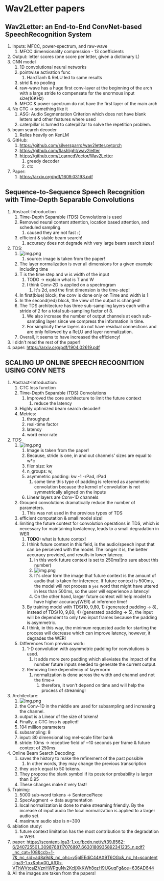 # Wav2Letter papers
## Wav2Letter: an End-to-End ConvNet-based SpeechRecognition System
1) Inputs: MFCC, power-spectrum, and raw-wave 
   1) MFCC dimensionality compression - 13 coefficients
2) Output: letter scores (one score per letter, given a dictionary L)
3) CNN model
   1) 1D convolutional neural networks
   2) pointwise activation func
      1) HardTanh & ReLU led to same results
   3) strid & no pooling
   4) raw-wave has a huge first conv-layer at the beginning of the arch with a large stride to compensate for the enormous input size(16KHz)
   5) MFCC & power spectrum do not have the first layer of the main arch
4) No CTC -> something like it
   1) ASG: Audio Segmentation Criterion which does not have blank letters and other features where used
   2) caterpillar is turned to caterpil2ar to solve the repetition problem.
5) beam search decoder
   1) Relies heavily on KenLM 
6) GitHub:
   1) https://github.com/silversparro/wav2letter.pytorch
   2) https://github.com/flashlight/wav2letter
   3) https://github.com/LearnedVector/Wav2Letter
      1) greedy decoder 
      2) ctc
7) Paper:
   1) https://arxiv.org/pdf/1609.03193.pdf

## Sequence-to-Sequence Speech Recognition with Time-Depth Separable Convolutions
1) Abstract-Introduction
   1) Time-Depth Separable (TDS) Convolutions is used
   2) Removed neural content attention, location based attention, and scheduled sampling.
      1) caused they are not fast :(
   3) efficient & stable beam search!
      1) accuracy does not degrade with very large beam search sizes!
2) TDS:
   1) ![img.png](images/wav2letter/TDS_1.png)
      1) source: image is taken from the paper!
   2) The layer normalization is over all dimensions for a given example including time
   3) T is the time step and w is width of the input
      1) TODO -> explain what is T and W
      2) I think Conv-2D is applied on a spectrogram 
         1) It's 2d, and the first dimension is the time-step! 
   4) In first(blue) block, the conv is done only on Time and width is 1
   5) In the second(red) block, the view of the output is changed! 
   6) The TDS architecture has three sub-sampling layers each with a stride of 2 for a total sub-sampling factor of 8. 
      1) We also increase the number of output channels at each sub-sampling layer since we compress the information in time.
      2) For simplicity these layers do not have residual connections and are only followed by a ReLU and layer normalization.
   7) Overall, it seems to have increased the efficiency!
3) I didn't read the rest of the paper!
4) paper: https://arxiv.org/pdf/1904.02619.pdf

## SCALING UP ONLINE SPEECH RECOGNITION USING CONV NETS
1) Abstract-Introduction:
   1) CTC loss function
   2) Time-Depth Separable (TDS) Convolutions
      1) Improved the core architecture to limit the future context
         1) reduce the latency
   3) Highly optimized beam search decoder!
   4) Metrics: 
      1) throughput
      2) real-time factor
      3) latency
      4) word error rate
2) TDS:
   1) ![img.png](images/wav2letter/TDS_2.png)
      1) Image is taken from the paper!
      2) Because, stride is one, in and out channels' sizes are equal to w*c
      3) filer size: kw
      4) n_groups: w,
      5) asymmetric padding: kw -1 -rPad, rPad
         1) some time this type of padding is referred as asymmetric convolution because the kernel of convolution is not symmetrically aligned on the inputs
      6) Linear layers are Conv-1D channels
   2) Grouped convolutions dramatically reduce the number of parameters.
      1) This was not used in the previous types of TDS
   3) efficient computation & small model size!
   4) limiting the future context for convolution operations in TDS, which is necessary for maintaining lowlatency, leads to a small degradation in WER
      1) **TODO:** what is future contex!
      2) I think future context in this field, is the audio/speech input that can be perceived with the model. The longer it is, the better accuracy provided, and results in lower latency.
         1) In this work future context is set to 250ms!(no sure about this number)
         2) ![img.png](images/wav2letter/understanding_future_context.png)
         3) It's clear form the image that future context is the amount of audio that is taken for inference. If future context is 500ms, the model will not process a `yes` word that might have uttered in less than 500ms, so the user will experience a latency! 
         4) On the other hand, larger future context will help model to have higher accuracy(WER) at inference time!
      3) By training model with TDS(10, 9,80, 1) (generated padding -> 8), instead of TDS(10, 9,80, 4) (generated padding -> 5), the input will be dependent to only two input frames because the padding is asymmetric.
      4) I think, in this way, the minimum requested audio for starting the process will decrease which can improve latency, however, it degrades the WER!
   5) Differences from previous work:
      1) 1-D convolution with asymmetric padding for convolutions is used.
         1) It adds more zero padding which alleviates the impact of the number future inputs needed to generate the current output.
      2) Removing time dependency of layernorm
         1) normalization is done across the width and channel and not the time->
            1) therefore, it won't depend on time and will help the process of streaming!
3) Architecture:
   1) ![img.png](images/wav2letter/acustic-model.png)
   2) the Conv-1D in the middle are used for subsampling and increasing the channel.
   3) output is a Linear of the size of tokens! 
   4) Finally, a CTC loss is applied!
   5) 104 million parameters
   6) subsampling: 8
   7) input: 80 dimensional log mel-scale filter bank
   8) stride: 10ms -> receptive field of ~10 seconds per frame & future context of 250ms 
4) Online Beam Search Decoding:
   1) saves the history to make the refinement of the past possible
      1) In other words, they may change the previous transcription
   2) they use k equal to 50 tokens.
   3) They propose the blank symbol if its posterior probability is larger than 0.95
   4) These changes make it very fast!
5) Training:
   1) 5000 sub-word tokens -> SentencePiece
   2) SpecAugment -> data augmentation
   3) local normalization is done to make streaming friendly. By the increase of input audio the local normalization is applied to a larger audio set.
   4) maximum audio size is n=300
6) ablation study:
   1) future context limitation has the most contribution to the degradation in WER.
7) paper: https://scontent-lga3-1.xx.fbcdn.net/v/t39.8562-6/240725501_3098768117076897_6630180935892341235_n.pdf?_nc_cat=108&ccb=1-7&_nc_sid=ad8a9d&_nc_ohc=y5plEEdiC44AX9T6OGx&_nc_ht=scontent-lga3-1.xx&oh=00_AfDh-VThWVtcalZVznHWPguNv2KcIjXkKWh8ozH9UGuqFg&oe=636AD644
8) All the images are taken from the papers!

